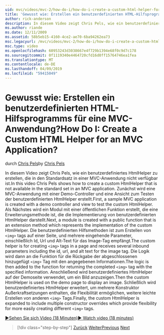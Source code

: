 ```yaml
---
uid: mvc/videos/mvc-2/how-do-i/how-do-i-create-a-custom-html-helper-for-an-mvc-application
title: 'Gewusst wie: Erstellen ein benutzerdefinierten HTML-Hilfsprogramms für eine MVC-Anwendung? | Microsoft-Dokumentation'
author: rick-anderson
description: In diesem Video zeigt Chris Pels, wie ein benutzerdefiniertes HtmlHelper zu erstellen, die in den Standardsatz in einer MVC-Anwendung nicht verfügbar ist. Erste, eine Beispiel-MVC-Anwendung...
ms.author: riande
ms.date: 12/11/2009
ms.assetid: 58b5eb15-4160-4ce2-ae70-6ba94262ea73
msc.legacyurl: /mvc/videos/mvc-2/how-do-i/how-do-i-create-a-custom-html-helper-for-an-mvc-application
msc.type: video
ms.openlocfilehash: 60953243d3038667e4f729b1394e68f0c9d7c178
ms.sourcegitcommit: 0f1119340e4464720cfd16d0ff15764746ea1fea
ms.translationtype: MT
ms.contentlocale: de-DE
ms.lasthandoff: 04/09/2019
ms.locfileid: "59415049"
---
```

# <a name="how-do-i-create-a-custom-html-helper-for-an-mvc-application"></a><span data-ttu-id="99f92-105">Gewusst wie: Erstellen ein benutzerdefinierten HTML-Hilfsprogramms für eine MVC-Anwendung?</span><span class="sxs-lookup"><span data-stu-id="99f92-105">How Do I: Create a Custom HTML Helper for an MVC Application?</span></span>

<span data-ttu-id="99f92-106">durch [Chris Pels](https://twitter.com/chrispels)</span><span class="sxs-lookup"><span data-stu-id="99f92-106">by [Chris Pels](https://twitter.com/chrispels)</span></span>

<span data-ttu-id="99f92-107">In diesem Video zeigt Chris Pels, wie ein benutzerdefiniertes HtmlHelper zu erstellen, die in den Standardsatz in einer MVC-Anwendung nicht verfügbar ist.</span><span class="sxs-lookup"><span data-stu-id="99f92-107">In this video Chris Pels shows how to create a custom HtmlHelper that is not available in the standard set in an MVC application.</span></span> <span data-ttu-id="99f92-108">Zunächst wird eine MVC-Anwendung mit einer Demo-Controller und eine Ansicht zum Testen der benutzerdefinierten HtmlHelper erstellt.</span><span class="sxs-lookup"><span data-stu-id="99f92-108">First, a sample MVC application is created with a demo controller and view to test the custom HtmlHelper.</span></span> <span data-ttu-id="99f92-109">Als Nächstes wird ein Modul mit einer öffentlichen Funktion erstellt, die eine Erweiterungsmethode ist, die die Implementierung von benutzerdefinierten HtmlHelper darstellt.</span><span class="sxs-lookup"><span data-stu-id="99f92-109">Next, a module is created with a public function that is an extension method which represents the implementation of the custom HtmlHelper.</span></span> <span data-ttu-id="99f92-110">Die benutzerdefinierten Hilfsmethoden ist zum Erstellen von `<img>` tags auf einer Seite, und mehrere eingehende Parameter, einschließlich Id, Url und Alt-Text für das Image-Tag empfängt.</span><span class="sxs-lookup"><span data-stu-id="99f92-110">The custom helper is for creating `<img>` tags in a page and receives several inbound parameters including the id, url, and alt text for the image tag.</span></span> <span data-ttu-id="99f92-111">Die Logik wird dann an die Funktion für die Rückgabe der abgeschlossenen hinzugefügt `<img>` Tag mit den angegebenen Informationen.</span><span class="sxs-lookup"><span data-stu-id="99f92-111">The logic is then added to the function for returning the completed `<img>` tag with the specified information.</span></span> <span data-ttu-id="99f92-112">Anschließend wird benutzerdefiniertes HtmlHelper auf der Demoseite verwendet, um ein Bild anzuzeigen.</span><span class="sxs-lookup"><span data-stu-id="99f92-112">Then the custom HtmlHelper is used on the demo page to display an image.</span></span> <span data-ttu-id="99f92-113">Schließlich wird benutzerdefiniertes HtmlHelper erweitert, um mehrere Konstruktor Außerkraftsetzungen enthalten, die Flexibilität ermöglichen, weitere leichte Erstellen von anderen `<img>` Tags.</span><span class="sxs-lookup"><span data-stu-id="99f92-113">Finally, the custom HtmlHelper is expanded to include multiple constructor overrides which provide flexibility for more easily creating different `<img>` tags.</span></span>

[<span data-ttu-id="99f92-114">&#9654;Sehen Sie sich Video (18 Minuten)</span><span class="sxs-lookup"><span data-stu-id="99f92-114">&#9654; Watch video (18 minutes)</span></span>](https://channel9.msdn.com/Blogs/ASP-NET-Site-Videos/how-do-i-create-a-custom-html-helper-for-an-mvc-application)

> [!div class="step-by-step"]
> <span data-ttu-id="99f92-115">[Zurück](how-do-i-implement-view-models-to-manage-data-for-aspnet-mvc-views.md)
> [Weiter](how-do-i-work-with-model-binders-in-an-mvc-application.md)</span><span class="sxs-lookup"><span data-stu-id="99f92-115">[Previous](how-do-i-implement-view-models-to-manage-data-for-aspnet-mvc-views.md)
[Next](how-do-i-work-with-model-binders-in-an-mvc-application.md)</span></span>
